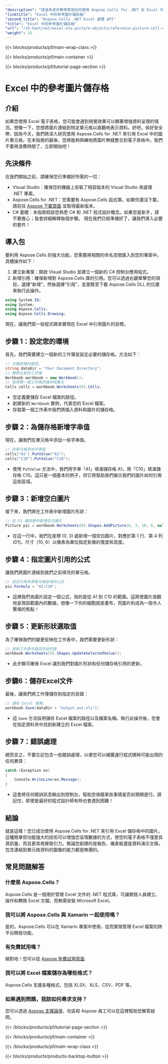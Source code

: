 ```yaml
---
"description": "透過本逐步教學學習如何使用 Aspose.Cells for .NET 在 Excel 中引用圖片儲存格。增強您的電子表格。"
"linktitle": "Excel 中的參考圖片儲存格"
"second_title": "Aspose.Cells .NET Excel 處理 API"
"title": "Excel 中的參考圖片儲存格"
"url": "/zh-hant/net/excel-ole-picture-objects/reference-picture-cell-excel/"
"weight": 15
---
```


{{< blocks/products/pf/main-wrap-class >}}

{{< blocks/products/pf/main-container >}}

{{< blocks/products/pf/tutorial-page-section >}}

# Excel 中的參考圖片儲存格

## 介紹
如果您使用 Excel 電子表格，您可能會遇到視覺效果可以顯著增強資料呈現的情況。想像一下，您想將圖片連結到特定單元格以直觀地表示資料。好吧，係好安全帶，因為今天，我們將深入研究使用 Aspose.Cells for .NET 來引用 Excel 中的圖片單元格。在本指南的最後，您將能夠熟練地將圖片無縫整合到電子表格中。我們不要再浪費時間了，立即開始吧！
## 先決條件
在我們開始之前，請確保您已準備好所需的一切：
- Visual Studio：確保您的機器上安裝了相容版本的 Visual Studio 來處理 .NET 專案。
- Aspose.Cells for .NET：您需要有 Aspose.Cells 函式庫。如果你還沒下載，請前往 [Aspose 下載頁面](https://releases.aspose.com/cells/net/) 並取得最新版本。
- C# 基礎：本指南假設您熟悉 C# 和 .NET 程式設計概念。如果您是新手，請不要擔心；我會詳細解釋每個步驟。
現在我們已經準備好了，讓我們導入必要的套件！
## 導入包
要利用 Aspose.Cells 的強大功能，您需要將相關的命名空間匯入到您的專案中。具體操作如下：
1. 建立新專案：開啟 Visual Studio 並建立一個新的 C# 控制台應用程式。
2. 新增引用：確保新增對 Aspose.Cells 庫的引用。您可以透過右鍵單擊您的項目，選擇“新增”，然後選擇“引用”，並瀏覽至下載 Aspose.Cells DLL 的位置來執行此操作。
```csharp
using System.IO;
using System;
using Aspose.Cells;
using Aspose.Cells.Drawing;
```
現在，讓我們寫一些程式碼來實現在 Excel 中引用圖片的目標。
## 步驟 1：設定您的環境
首先，我們需要建立一個新的工作簿並設定必要的儲存格。方法如下：
```csharp
// 文檔目錄的路徑。
string dataDir = "Your Document Directory";
// 實例化新的工作簿
Workbook workbook = new Workbook();
// 取得第一個工作表的儲存格集合
Cells cells = workbook.Worksheets[0].Cells;
```
 
- 您定義要儲存 Excel 檔案的路徑。
- 創建新的 `Workbook` 實例，代表您的 Excel 檔案。
- 存取第一個工作表中我們將插入資料和圖片的儲存格。
## 步驟 2：為儲存格新增字串值
現在，讓我們在單元格中添加一些字串值。 
```csharp
// 向單元格添加字串值
cells["A1"].PutValue("A1");
cells["C10"].PutValue("C10");
```
 
- 使用 `PutValue` 方法中，我們用字串「A1」填滿儲存格 A1，用「C10」填滿儲存格 C10。這只是一個基本的例子，但它將幫助我們展示我們的圖片如何引用這些區域。
## 步驟 3：新增空白圖片
接下來，我們將在工作表中新增圖片形狀：
```csharp
// 在 D1 儲存格中新增空白圖片
Picture pic = workbook.Worksheets[0].Shapes.AddPicture(0, 3, 10, 6, null);
```
 
- 在這一行中，我們在座標 (0, 3) 處新增一個空白圖片，對應於第 1 行、第 4 列 (D1)。尺寸（10, 6）以像素為單位指定影像的寬度和高度。
## 步驟 4：指定圖片引用的公式
讓我們將圖片連結到我們之前填充的單元格。
```csharp
// 指定引用來源單元格區域的公式
pic.Formula = "A1:C10";
```

- 這裡我們為圖片設定一個公式，指的是從 A1 到 C10 的範圍。這將使圖片直觀地呈現該範圍內的數據。想像一下你的細胞就是畫布，而圖片則成為一個令人驚嘆的焦點！
## 步驟 5：更新形狀選取值
為了確保我們的變更反映在工作表中，我們需要更新形狀：
```csharp
// 更新工作表中選定形狀的值
workbook.Worksheets[0].Shapes.UpdateSelectedValue();
```

- 此步驟可確保 Excel 識別我們對圖片形狀和任何儲存格引用的更新。
## 步驟6：儲存Excel文件
最後，讓我們將工作簿儲存到指定的目錄：
```csharp
// 儲存 Excel 檔案。
workbook.Save(dataDir + "output.out.xls");
```

- 這 `Save` 方法採用儲存 Excel 檔案的路徑以及檔案名稱。執行此操作後，您會在指定資料夾中找到新建立的 Excel 檔案。
## 步驟 7：錯誤處理
總而言之，不要忘記包含一些錯誤處理，以便您可以捕獲運行程式碼時可能出現的任何異常：
```csharp
catch (Exception ex)
{
    Console.WriteLine(ex.Message);
}
```

- 這會將任何錯誤訊息輸出到控制台，幫助您偵錯某些事情是否如預期進行。請記住，即使是最好的程式設計師有時也會遇到困難！
## 結論
就是這樣！您已成功使用 Aspose.Cells for .NET 來引用 Excel 儲存格中的圖片。這種簡單但功能強大的技術可以增強您呈現數據的方式，使您的電子表格不僅更具資訊量，而且更具視覺吸引力。無論您創建的是報告、儀表板還是資料演示文稿，包含連結到單元格資料的圖像的能力都是無價的。
## 常見問題解答
### 什麼是 Aspose.Cells？
Aspose.Cells 是一個用於管理 Excel 文件的 .NET 程式庫，可讓開發人員建立、操作和轉換 Excel 文檔，而無需安裝 Microsoft Excel。
### 我可以將 Aspose.Cells 與 Xamarin 一起使用嗎？
是的，Aspose.Cells 可以在 Xamarin 專案中使用，從而實現管理 Excel 檔案的跨平台開發功能。
### 有免費試用嗎？
絕對地！您可以從 [Aspose 免費試用頁面](https://releases。aspose.com/).
### 我可以將 Excel 檔案儲存為哪些格式？
Aspose.Cells 支援各種格式，包括 XLSX、XLS、CSV、PDF 等。
### 如果遇到問題，我該如何尋求支持？
您可以透過 [Aspose 支援論壇](https://forum.aspose.com/c/cells/9)，社區和 Aspose 員工可以在這裡幫助您解答疑問。

{{< /blocks/products/pf/tutorial-page-section >}}

{{< /blocks/products/pf/main-container >}}

{{< /blocks/products/pf/main-wrap-class >}}

{{< blocks/products/products-backtop-button >}}
